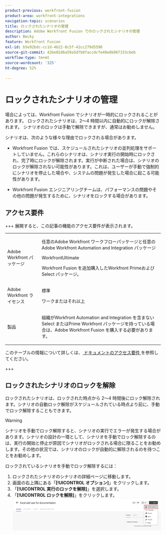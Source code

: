 ```yaml
---
product-previous: workfront-fusion
product-area: workfront-integrations
navigation-topic: scenarios
title: ロックされたシナリオの管理
description: Adobe Workfront Fusion でのロックされたシナリオの管理
author: Becky
feature: Workfront Fusion
exl-id: b5e92bdc-cc1d-4b22-8c5f-42cc279d5590
source-git-commit: 42be02d6a59a5d7b8faccdcfe40e8b967153c6eb
workflow-type: tm+mt
source-wordcount: '325'
ht-degree: 52%

---
```


# ロックされたシナリオの管理

場合によっては、Workfront Fusion でシナリオが一時的にロックされることがあります。 ロックされたシナリオは、2～4 時間以内に自動的にロックが解除されます。 シナリオのロックは手動で解除できますが、通常はお勧めしません。

シナリオは、次のような様々な理由でロックされる場合があります。

* Workfront Fusion では、スケジュールされたシナリオの並列処理をサポートしていません。これらのシナリオは、シナリオ実行の開始時にロックされ、完了時にロックが解除されます。実行が中断された場合は、シナリオのロックが解除されない可能性があります。これは、ユーザーが手動で強制的にシナリオを停止した場合や、システムの問題が発生した場合に起こる可能性があります。

* Workfront Fusion エンジニアリングチームは、パフォーマンスの問題やその他の問題が発生するために、シナリオをロックする場合があります。

## アクセス要件

+++ 展開すると、この記事の機能のアクセス要件が表示されます。

<table style="table-layout:auto">
 <col> 
 <col> 
 <tbody> 
  <tr> 
   <td role="rowheader">Adobe Workfront パッケージ</td> 
   <td> <p>任意のAdobe Workfront ワークフローパッケージと任意のAdobe Workfront Automation and Integration パッケージ</p><p>WorkfrontUltimate</p><p>Workfront Fusion を追加購入したWorkfront Primeおよび Select パッケージ。</p> </td> 
  </tr> 
  <tr data-mc-conditions=""> 
   <td role="rowheader">Adobe Workfront ライセンス</td> 
   <td> <p>標準</p><p>ワークまたはそれ以上</p> </td> 
  </tr> 
  <tr> 
   <td role="rowheader">製品</td> 
   <td>
   <p>組織がWorkfront Automation and Integration を含まない Select またはPrime Workfront パッケージを持っている場合は、Adobe Workfront Fusion を購入する必要があります。</li></ul>
   </td> 
  </tr>
 </tbody> 
</table>

このテーブルの情報について詳しくは、[ ドキュメントのアクセス要件 ](/help/workfront-fusion/references/licenses-and-roles/access-level-requirements-in-documentation.md) を参照してください。

+++

## ロックされたシナリオのロックを解除

ロックされたシナリオは、ロックされた時点から 2～4 時間後にロック解除されます。シナリオの自動ロック解除がスケジュールされている時点より前に、手動でロック解除することもできます。

>[!WARNING]
>
>シナリオを手動でロック解除すると、シナリオの実行でエラーが発生する場合があります。シナリオの設計の一環として、シナリオを手動でロック解除するのは、実行の開始と停止が原因でシナリオがロックされる場合に限ることをお勧めします。その他の状況では、シナリオのロックが自動的に解除されるのを待つことをお勧めします。


ロックされているシナリオを手動でロック解除するには：

1. ロックされたシナリオのシナリオの詳細ページに移動します。
1. 画面の右上隅にある「**[!UICONTROL オプション]**」をクリックします。
1. 「**[!UICONTROL 実行のロックを解除]**」を選択します。
1. 「**[!UICONTROL ロックを解除]**」をクリックします。
   ![ シナリオのロックを解除 ](assets/unlock-scenario.png)
